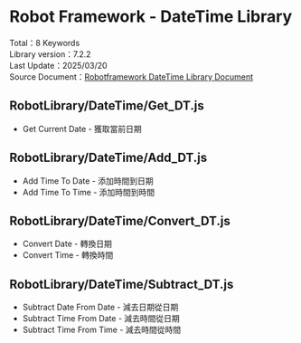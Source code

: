 # Robot Framework - DateTime Library
Total：8 Keywords  
Library version：7.2.2  
Last Update：2025/03/20      
Source Document：[Robotframework DateTime Library Document](https://robotframework.org/robotframework/latest/libraries/DateTime.html)

## RobotLibrary/DateTime/Get_DT.js
- Get Current Date - 獲取當前日期

## RobotLibrary/DateTime/Add_DT.js
- Add Time To Date - 添加時間到日期
- Add Time To Time - 添加時間到時間

## RobotLibrary/DateTime/Convert_DT.js
- Convert Date - 轉換日期
- Convert Time - 轉換時間

## RobotLibrary/DateTime/Subtract_DT.js
- Subtract Date From Date - 減去日期從日期
- Subtract Time From Date - 減去時間從日期
- Subtract Time From Time - 減去時間從時間